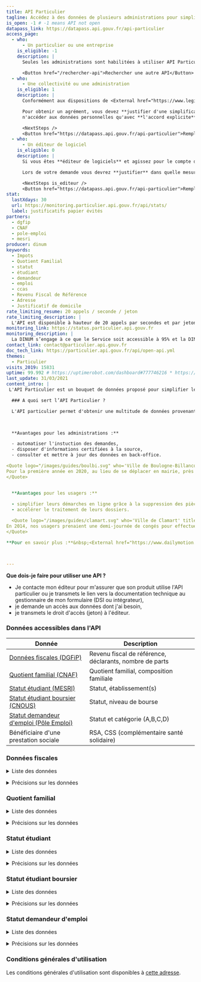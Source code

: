 ```yaml
---
title: API Particulier
tagline: Accédez à des données de plusieurs administrations pour simplifier les démarches de vos usagers (revenu fiscal de référence, quotient familial, statut demandeur d’emploi et statut étudiant et étudiant boursier...)
is_open: -1 # -1 means API not open
datapass_link: https://datapass.api.gouv.fr/api-particulier
access_page:
  - who:
      - Un particulier ou une entreprise
    is_eligible: -1
    description: |
      Seules les administrations sont habilitées à utiliser API Particulier.

      <Button href="/rechercher-api">Rechercher une autre API</Button>
  - who:
      - Une collectivité ou une administration
    is_eligible: 1
    description: |
      Conformément aux dispositions de <External href="https://www.legifrance.gouv.fr/affichCodeArticle.do?cidTexte=LEGITEXT000031366350&idArticle=LEGIARTI000031367412&dateTexte=&categorieLien=cid">l'article L114-8</External> du *code des relations entre le public et l'administration*, seules les administrations sont habilitées à échanger entre elles des informations ou données strictement nécessaires pour traiter une démarche.

      Pour obtenir un agrément, vous devez **justifier d'une simplification pour les citoyens**, et vous engager à
      n'accéder aux données personnelles qu'avec **l'accord explicite** de l'usager.

      <NextSteps />
      <Button href="https://datapass.api.gouv.fr/api-particulier">Remplir une demande</Button>
  - who:
      - Un éditeur de logiciel
    is_eligible: 0
    description: |
      Si vous êtes **éditeur de logiciels** et agissez pour le compte d'une administration ou d'une collectivité, vous pouvez remplir une demande d’accès à l’API Particulier vous-même pour l'entité que vous représentez, dans le cadre de <External href="https://www.legifrance.gouv.fr/affichCodeArticle.do?cidTexte=LEGITEXT000031366350&idArticle=LEGIARTI000031367412&dateTexte=&categorieLien=cid">l'article L114-8</External> du *code des relations entre le public et l'administration*.

      Lors de votre demande vous devrez **justifier** dans quelle mesure l'entité pour laquelle vous opérez rentre dans ce cadre juridique.

      <NextSteps is_editeur />
      <Button href="https://datapass.api.gouv.fr/api-particulier">Remplir une demande</Button>
stat:
  lastXdays: 30
  url: https://monitoring.particulier.api.gouv.fr/api/stats/
  label: justificatifs papier évités
partners:
  - dgfip
  - CNAF
  - pole-emploi
  - mesri
producer: dinum
keywords:
  - Impots
  - Quotient Familial
  - statut
  - étudiant
  - demandeur
  - emploi
  - ccas
  - Revenu Fiscal de Référence
  - Adresse
  - Justificatif de domicile
rate_limiting_resume: 20 appels / seconde / jeton
rate_limiting_description: |
  L'API est disponible à hauteur de 20 appels par secondes et par jetons d'accès.
monitoring_link: https://status.particulier.api.gouv.fr
monitoring_description: |
  La DINUM s’engage à ce que le Service soit accessible à 95% et la DINUM s’engage à améliorer progressivement ce rendement.
contact_link: contact@particulier.api.gouv.fr
doc_tech_link: https://particulier.api.gouv.fr/api/open-api.yml
themes:
  - Particulier
visits_2019: 15831
uptime: 99.992 # https://uptimerobot.com/dashboard#777746216 * https://uptimerobot.com/dashboard#778826562 / 2
last_update: 31/03/2021
content_intro: |
 L'API Particulier est un bouquet de données proposé pour simplifier les démarches administratives. 

  ### A quoi sert l’API Particulier ?

  L'API particulier permet d'obtenir une multitude de données provenant d'administration différentes dans le cadre de démarches lignes (appelée aussi formulaires en ligne ou téléservices). Un usage dans les logiciels métiers est aussi possible. 
  


  **Avantages pour les administrations :** 

  - automatiser l'instuction des demandes,
  - disposer d'informations certifiées à la source,
  - consulter et mettre à jour des données en back-office.

<Quote logo="/images/guides/boulbi.svg" who='Ville de Boulogne-Billancourt' title='Services de la mairie'>
Pour la première année en 2020, au lieu de se déplacer en mairie, près de 75% des familles boulonnaises ont opté pour la mise à jour par voie électronique de leur quotient familial. Cette mesure simplificatrice, en limitant l’utilisation du papier, est également une avancée pour la préservation de notre environnement
</Quote>


  **Avantages pour les usagers :**
  
  - simplifier leurs démarches en ligne grâce à la suppression des pièces justificatives (remplacées par des données) et des erreurs de saisie
  - accélérer le traitement de leurs dossiers.

  <Quote logo="/images/guides/clamart.svg" who='Ville de Clamart' title='Simon-Pierre Chalvidan, directeur général adjoint des services'>
En 2014, nos usagers prenaient une demi-journée de congés pour effectuer leurs démarches en mairie. Aujourd'hui, ils les effectuent en ligne en 5 minutes.
</Quote>

**Pour en savoir plus :**&nbsp;<External href="https://www.dailymotion.com/video/x7xsjgz"> voir le témoignage de la ville de Clamart</External> (à partir de la 9eme minute).



---
```


  **Que dois-je faire pour utiliser une API ?**
  
  - Je contacte mon éditeur pour m'assurer que son produit utilise l'API particulier ou je transmets le lien vers la documentation technique au gestionnaire de mon formulaire  (DSI ou intégrateur), 
  - je demande un accès aux données dont j'ai besoin, 
  - je transmets le droit d'accès (jeton) à l'éditeur.


### Données accessibles dans l'API

| Donnée                                     | Description                                                                            |
| ------------------------------------------ | -------------------------------------------------------------------------------------- |
| [Données fiscales (DGFiP)](/les-api/api-particulier#donnees-fiscales)    | Revenu fiscal de référence, déclarants, nombre de parts  |
| [Quotient familial (CNAF)](/les-api/api-particulier#quotient-familial)  | Quotient familial, composition familiale          |
| [Statut étudiant (MESRI)](/les-api/api-particulier#statut-etudiant)  | Statut, établissement(s)                                     |
| [Statut étudiant boursier (CNOUS)](#statut-etudiant-boursier)| Statut, niveau de bourse                                      |
| [Statut demandeur d'emploi (Pôle Emploi)](/les-api/api-particulier#statut-demandeur-d'emploi)| Statut et catégorie (A,B,C,D)      |
| Bénéficiaire d'une prestation sociale | RSA, CSS (complémentaire santé solidaire)               |

### Données fiscales

<details>
   <summary>Liste des données</summary>
| Donnée                       | Description                                                                                        |
| ---------------------------- | -------------------------------------------------------------------------------------------------- |
| Etat civil du /des déclarant(s)   | Nom, nom de naissance, prénom(s), date de naissance            |
| Échéances de l'avis d'imposition  | Date de recouvrement, date d'établissement                            |
| Situation du foyer fiscal  | Adresse, année de déclaration, nombre de parts, nombre de personnes à charge, situation de famille  |
| Agrégats fiscaux   | Revenu brut global, revenu imposable, impôt sur le revenu net avant corrections, montant de l'impôt, revenu fiscal de référence, année de l'impôt, année des revenus   |

</details>

<p>

<details>
   <summary>Précisions sur les données</summary>

⚠️ Attention : si vous comptez utiliser uniquement les données de la DGFIP, il convient d'utiliser l'API [impôt particulier](https://api.gouv.fr/les-api/impot-particulier)

**Données complémentaires**

Erreur correctif : ce scope complémentaire indique si un correctif plus récent que l'avis recherché est disponible.

Situation partielle : ce scope retourne une réponse dans un foyer marié ou pacsé, quand un décès d'un des contribuables affiche les données de l’avis avec l’indication « situation partielle ». Les références de l’autre avis sont donc nécessaires pour le consulter.

**Périmètre**

Seules les données des deux dernières années sont disponibles. Par exemple en 2022, il n'est pas possible d'obtenir de données sur l'année 2020.

Les déclarants du foyer fiscal sont la(le) contribuable elle(lui)-même et le(la) conjoint(e) ou partenaire de Pacs.

L’Adresse est celle connue au 1er janvier de l’année d’imposition (exemple au 1er janvier 2022 pour les revenus de 2021).
</details>

### Quotient familial

<details>
   <summary>Liste des données</summary>
| Donnée                       | Description                                                                                        |
| ---------------------------- | -------------------------------------------------------------------------------------------------- |
| Quotient familial            | Le quotient familial (QF) du mois précédent pour la famille                                        |
| Composition familiale        | Liste des parents et des enfants de la famille (avec nom, prénoms, date de naissance).             |
| Adresse                      | L'adresse structurée détenue par la CAF                                                            |
</details>

<p>

<details>
   <summary>Précisions sur les données</summary>
Le quotient familial retourné par l'API est celui du mois de référence qui est M-1 (M= mois de l’appel).
S’il n’y a pas de quotient familial calculé pour cette période de référence, l'API ne restituera pas de quotient familial.
</details>

### Statut étudiant

<details>
   <summary>Liste des données</summary>
| Donnée                             | Description                                                                   |
| ---------------------------------- | ----------------------------------------------------------------------------- |
| INE                                | Identifiant national de l'étudiant                                            |
| Inscriptions en formation continue | Permet d’interroger les données des étudiants en formation continue. Données : date de début, de fin d'inscription, et code COG de la commune du lieu d'étude.    |
| Inscriptions en formation initiale | Permet d’interroger les données des étudiants en formation initiale. Données : dates de début, fin d'inscription et code COG de la commune du lieu d'étude.     |
| Admissions                         | Limite la recherche aux seuls étudiants admis (non-inscrits).                  |
| Etablissement                      | Le ou les établissements (nom et  identifiant - UAI).                         |

</details>

<p>

<details>
   <summary>Précisions sur les données</summary>
Vous aurez à sélectionner des scopes de données dans votre demande. Voici leur fonctionnement :

Deux scopes sont utilisés comme "masque de données". Ces données ne seront 
donc pas retournées si le scope n'a pas été sélectionné.

- "Etablissements" : renvoie le ou les établissements et code COG du lieu d'étude
- "INE (Identifiant National Etudiant)"

Trois scopes ont été réalisés pour ne travailler que sur une population restreinte

- "Admission" : si ce scope est sélectionné la recherche de l'étudiant s'effectuera sur la population restreinte aux seuls admis (inscription non-définitive).
- "Inscriptions en formation initiale"
- "Inscription en formation continue"

**Périmètre  :**

Cette api délivre les données des étudiants inscrits dans les 
établissements sous tutelle du ministère de l'enseignement supérieur.

La couverture des établissements du champ des étudiants sera progressivement complétée.

🔎 Consulter le [nombre d'étudiants identifiés dans l'API](https://statutetudiant.esr.gouv.fr/)
</details>

### Statut étudiant boursier

<details>
   <summary>Liste des données</summary>
| Donnée                             | Description                                                                   |
| ---------------------------------- | ----------------------------------------------------------------------------- |
| Statut boursier                    | Indique si l'étudiant est boursier                                            |
| Echelon de la bourse               | Echelon de la bourse de 0bis à 8                                              |
| email                              | Adresse mail                                                                  |
| Période de versement / Date de rentrée  | Date de début de rentrée scolaire ou universitaire  et durée de versement de la bourse  |
| Statut de la bourse                | Statut définitif ou provisoire (conditionnel)                                |
| Ville d'étude                      | Libellé de la ville d'étude                                                   |

</details>

<p>

<details>
   <summary>Précisions sur les données</summary>
Vous aurez à sélectionner des scopes de données dans votre demande. Voici leur fonctionnement :

Deux scopes sont utilisés comme "masque de données". Ces données ne seront 
donc pas retournées si le scope n'a pas été sélectionné.

- "Etablissements" : renvoie le ou les établissements et code COG du lieu d'étude
- "INE (Identifiant National Etudiant)"

Trois scopes ont été réalisés pour ne travailler que sur une population restreinte

- "Admission" : si ce scope est sélectionné la recherche de l'étudiant s'effectuera sur la population restreinte aux seuls admis (inscription non-définitive).
- "Inscriptions en formation initiale"
- "Inscription en formation continue"

**Périmètre  :**
L’API délivre les données des étudiants :

- **Boursiers d’État** sur critères sociaux (gérés par les Crous) ;
- **Boursiers sur critères sociaux des filières sanitaires et sociales des régions.**

### Liste des régions dont les données sont disponibles dans l'API

⚠️ La liste des boursiers gérés par les régions, disponible dans cette API, sera mise à jour dès mise à disposition des informations.
 L’API à ce jour, couvre uniquement le périmètre des boursiers sur critères sociaux à l’exception des boursiers Campus France et des autres bourses.

**Régions disponibles**

- Normandie

</details>

### Statut demandeur d'emploi

<details>
   <summary>Liste des données</summary>
| Donnée                       | Description                                                                                        |
| ---------------------------- | -------------------------------------------------------------------------------------------------- |
| Identité                     | Nom, prénom, civilité, date de naissance                                                           |
| Données de contact           | e-mail, téléphone                                                                                  |
| Adresse                      |                                                                                                    |
| Inscription                  | Date d’inscription, date de cessation inscription, catégorie d’inscription                         |

</details>

<p>

<details>
   <summary>Précisions sur les données</summary>
Sont disponibles les données des demandeurs d’emploi inscrits ou 
ayant été inscrits à Pôle emploi depuis 2010, date d’inscription et de 
cessation d’inscription le cas échéant.

Les catégories de situation des demandeurs d’emploi sont les 5 proposées par Pôle emploi: 
A, B, C, D et E. La répartition permet d'établir une classification 
selon la disponibilité du demandeur d'emploi.

- A : Personne
sans emploi, tenue d'accomplir des actes positifs de recherche d'emploi, à la recherche d'un emploi quel que soit le type de contrat (CDI,CDD, à temps plein, à temps partiel, temporaire ou saisonnier)
- B :
Personne ayant exercé une activité réduite de 78 heures maximum par
mois, tenue d'accomplir des actes positifs de recherche d'emploi
- C : Personne ayant exercé une activité réduite de plus de 78 heures par
mois, tenue d'accomplir des actes positifs de recherche d'emploi
- D : Personne sans emploi, qui n'est pas immédiatement disponible, et qui
n'est pas tenue d'accomplir des actes positifs de recherche d'emploi
(demandeur d'emploi en formation, en maladie, etc.)
- E : Personne pourvue d'un emploi, et qui n'est pas tenue d'accomplir des actes positifs de recherche d'emploi

L’Adresse est celle déclarée par le demandeur lors de son inscription ou suite à une déclaration de changement d’adresse.
L’API devrait inclure d’ici fin 2021 des données relatives à l’indemnisation des demandeurs d’emploi.
</details>

### Conditions générales d'utilisation

Les conditions générales d'utilisation sont disponibles à [cette adresse](http://api.gouv.fr/resources/CGU%20API%20Particulier.pdf).
